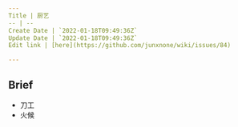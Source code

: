 ```yaml
---
Title | 厨艺
-- | --
Create Date | `2022-01-18T09:49:36Z`
Update Date | `2022-01-18T09:49:36Z`
Edit link | [here](https://github.com/junxnone/wiki/issues/84)

---
```


## Brief
- 刀工
- 火候

